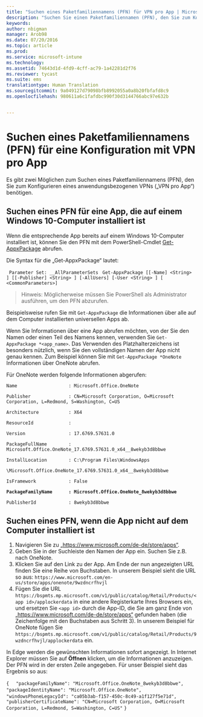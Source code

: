 ```yaml
---
title: "Suchen eines Paketfamiliennamens (PFN) für VPN pro App | Microsoft Intune"
description: "Suchen Sie einen Paketfamiliennamen (PFN), den Sie zum Konfigurieren eines anwendungsbezogenen VPN („VPN pro App“) benötigen."
keywords: 
author: nbigman
manager: Arob98
ms.date: 07/20/2016
ms.topic: article
ms.prod: 
ms.service: microsoft-intune
ms.technology: 
ms.assetid: 74643d1d-4fd9-4cff-ac79-1a42281d2f76
ms.reviewer: tycast
ms.suite: ems
translationtype: Human Translation
ms.sourcegitcommit: 9a049127d79098bfb8992055a0a8b20fbfafd8c9
ms.openlocfilehash: 980611a6c1fafdbc990f30d3144766abc97e632b


---
```


# Suchen eines Paketfamiliennamens (PFN) für eine Konfiguration mit VPN pro App

Es gibt zwei Möglichen zum Suchen eines Paketfamiliennamens (PFN), den Sie zum Konfigurieren eines anwendungsbezogenen VPNs („VPN pro App“) benötigen.

## Suchen eines PFN für eine App, die auf einem Windows 10-Computer installiert ist 

Wenn die entsprechende App bereits auf einem Windows 10-Computer installiert ist, können Sie den PFN mit dem PowerShell-Cmdlet [Get-AppxPackage](https://technet.microsoft.com/library/hh856044.aspx) abrufen.

Die Syntax für die „Get-AppxPackage“ lautet:

` Parameter Set: __AllParameterSets`
` Get-AppxPackage [[-Name] <String> ] [[-Publisher] <String> ] [-AllUsers] [-User <String> ] [ <CommonParameters>]`

> Hinweis: Möglicherweise müssen Sie PowerShell als Administrator ausführen, um den PFN abzurufen.

Beispielsweise rufen Sie mit `Get-AppxPackage` die Informationen über alle auf dem Computer installierten universellen Apps ab.

Wenn Sie Informationen über eine App abrufen möchten, von der Sie den Namen oder einen Teil des Namens kennen, verwenden Sie `Get-AppxPackage *<app_name>`. Das Verwenden des Platzhalterzeichens ist besonders nützlich, wenn Sie den vollständigen Namen der App nicht genau kennen. Zum Beispiel können Sie mit `Get-AppxPackage *OneNote` Informationen über OneNote abrufen.


Für OneNote werden folgende Informationen abgerufen:

`Name                   : Microsoft.Office.OneNote`

`Publisher              : CN=Microsoft Corporation, O=Microsoft Corporation, L=Redmond, S=Washington, C=US`

`Architecture           : X64`

`ResourceId             :`

`Version                : 17.6769.57631.0`

`PackageFullName        : Microsoft.Office.OneNote_17.6769.57631.0_x64__8wekyb3d8bbwe`

`InstallLocation        : C:\Program Files\WindowsApps`

`\Microsoft.Office.OneNote_17.6769.57631.0_x64__8wekyb3d8bbwe`

`IsFramework            : False`

**`PackageFamilyName      : Microsoft.Office.OneNote_8wekyb3d8bbwe`**

`PublisherId            : 8wekyb3d8bbwe`



## Suchen eines PFN, wenn die App nicht auf dem Computer installiert ist

1.  Navigieren Sie zu „https://www.microsoft.com/de-de/store/apps“.
2.  Geben Sie in der Suchleiste den Namen der App ein. Suchen Sie z.B. nach OneNote.
3.  Klicken Sie auf den Link zu der App. Am Ende der nun angezeigten URL finden Sie eine Reihe von Buchstaben. In unserem Beispiel sieht die URL so aus:
`https://www.microsoft.com/en-us/store/apps/onenote/9wzdncrfhvjl`
4.  Fügen Sie die URL `https://bspmts.mp.microsoft.com/v1/public/catalog/Retail/Products/<app id>/applockerdata` in eine andere Registerkarte Ihres Browsers ein, und ersetzen Sie `<app id>` durch die App-ID, die Sie am ganz Ende von „https://www.microsoft.com/de-de/store/apps“ gefunden haben (die Zeichenfolge mit den Buchstaben aus Schritt 3). In unserem Beispiel für OneNote fügen Sie `https://bspmts.mp.microsoft.com/v1/public/catalog/Retail/Products/9wzdncrfhvjl/applockerdata` ein.

In Edge werden die gewünschten Informationen sofort angezeigt. In Internet Explorer müssen Sie auf **Öffnen** klicken, um die Informationen anzuzeigen. Der PFN wird in der ersten Zeile angegeben. Für unser Beispiel sieht das Ergebnis so aus:
 

`{`
`  "packageFamilyName": "Microsoft.Office.OneNote_8wekyb3d8bbwe",`
`  "packageIdentityName": "Microsoft.Office.OneNote",`
`  "windowsPhoneLegacyId": "ca05b3ab-f157-450c-8c49-a1f127f5e71d",`
`  "publisherCertificateName": "CN=Microsoft Corporation, O=Microsoft Corporation, L=Redmond, S=Washington, C=US"`
`}`




<!--HONumber=Jul16_HO3-->


